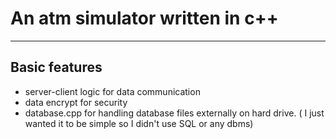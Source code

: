# An atm simulator written in c++

---

## Basic features
- server-client logic for data communication
- data encrypt for security
- database.cpp for handling database files externally on hard drive. ( I just wanted it to be simple so I didn't use SQL or any dbms)